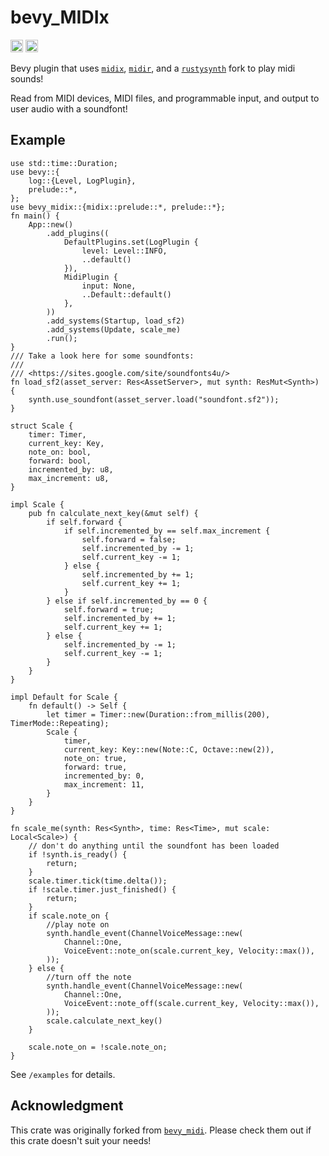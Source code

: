 # bevy_MIDIx
[<img alt="github" src="https://img.shields.io/badge/github-dsgallups/color-gen?style=for-the-badge&labelColor=555555&logo=github" height="20">](https://github.com/dsgallups/midix)
[<img alt="crates.io" src="https://img.shields.io/crates/v/bevy_midix.svg?style=for-the-badge&color=fc8d62&logo=rust" height="20">](https://crates.io/crates/bevy_midix)

Bevy plugin that uses [`midix`](https://crates.io/crates/midix),
[`midir`](https://github.com/Boddlnagg/midir), and a [`rustysynth`](https://github.com/sinshu/rustysynth) fork to play midi sounds!

Read from MIDI devices, MIDI files, and programmable input, and output to user audio with a soundfont!

## Example
```rust, no_run
use std::time::Duration;
use bevy::{
    log::{Level, LogPlugin},
    prelude::*,
};
use bevy_midix::{midix::prelude::*, prelude::*};
fn main() {
    App::new()
        .add_plugins((
            DefaultPlugins.set(LogPlugin {
                level: Level::INFO,
                ..default()
            }),
            MidiPlugin {
                input: None,
                ..Default::default()
            },
        ))
        .add_systems(Startup, load_sf2)
        .add_systems(Update, scale_me)
        .run();
}
/// Take a look here for some soundfonts:
///
/// <https://sites.google.com/site/soundfonts4u/>
fn load_sf2(asset_server: Res<AssetServer>, mut synth: ResMut<Synth>) {
    synth.use_soundfont(asset_server.load("soundfont.sf2"));
}

struct Scale {
    timer: Timer,
    current_key: Key,
    note_on: bool,
    forward: bool,
    incremented_by: u8,
    max_increment: u8,
}

impl Scale {
    pub fn calculate_next_key(&mut self) {
        if self.forward {
            if self.incremented_by == self.max_increment {
                self.forward = false;
                self.incremented_by -= 1;
                self.current_key -= 1;
            } else {
                self.incremented_by += 1;
                self.current_key += 1;
            }
        } else if self.incremented_by == 0 {
            self.forward = true;
            self.incremented_by += 1;
            self.current_key += 1;
        } else {
            self.incremented_by -= 1;
            self.current_key -= 1;
        }
    }
}

impl Default for Scale {
    fn default() -> Self {
        let timer = Timer::new(Duration::from_millis(200), TimerMode::Repeating);
        Scale {
            timer,
            current_key: Key::new(Note::C, Octave::new(2)),
            note_on: true,
            forward: true,
            incremented_by: 0,
            max_increment: 11,
        }
    }
}

fn scale_me(synth: Res<Synth>, time: Res<Time>, mut scale: Local<Scale>) {
    // don't do anything until the soundfont has been loaded
    if !synth.is_ready() {
        return;
    }
    scale.timer.tick(time.delta());
    if !scale.timer.just_finished() {
        return;
    }
    if scale.note_on {
        //play note on
        synth.handle_event(ChannelVoiceMessage::new(
            Channel::One,
            VoiceEvent::note_on(scale.current_key, Velocity::max()),
        ));
    } else {
        //turn off the note
        synth.handle_event(ChannelVoiceMessage::new(
            Channel::One,
            VoiceEvent::note_off(scale.current_key, Velocity::max()),
        ));
        scale.calculate_next_key()
    }

    scale.note_on = !scale.note_on;
}
```

See `/examples` for details.


## Acknowledgment

This crate was originally forked from [`bevy_midi`](https://github.com/BlackPhlox/bevy_midi). Please check them out if this crate doesn't suit your needs!
